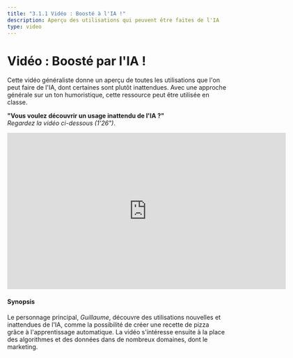 ```yaml
---
title: "3.1.1 Vidéo : Boosté à l'IA !"
description: Aperçu des utilisations qui peuvent être faites de l'IA
type: video
---
```

# Vidéo : Boosté par l'IA !

Cette vidéo généraliste donne un aperçu de toutes les utilisations que l'on peut faire de l'IA, dont certaines sont plutôt inattendues.
Avec une approche générale sur un ton humoristique, cette ressource peut être utilisée en classe.

**"Vous voulez découvrir un usage inattendu de l'IA ?"**  
_Regardez la vidéo ci-dessous (1'26")_.

<center><iframe width="640" height="360" src="https://www.youtube.com/embed/97ZljRHjJq8?rel=0&showinfo=0&cc_load_policy=1&hl=en&modestbranding=1" frameborder="0" allowfullscreen></iframe></center>

#### Synopsis
Le personnage principal, _Guillaume_, découvre des utilisations nouvelles et inattendues de l'IA, comme la possibilité de créer une recette de pizza grâce à l'apprentissage automatique. La vidéo s'intéresse ensuite à la place des algorithmes et des données dans de nombreux domaines, dont le marketing.
